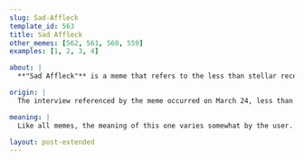 ```yaml
---
slug: Sad-Affleck
template_id: 563
title: Sad Affleck
other_memes: [562, 561, 560, 559]
examples: [1, 2, 3, 4]

about: |
  **"Sad Affleck"** is a meme that refers to the less than stellar reception of DC's "Batman Vs. Superman: Dawn Of Justice" movie released in 2016. In an interview with co-star Henry Cavill conducted shortly after the film's release Affleck seemed very sad and lethargic. Speaking very little and smiling even less. Critics of the film and of Ben Affleck ran with the footage and produced various memes based on the image of a dejected Affleck looking at the ground. Since Ben Affleck is usually a little more vocal than this, it was taken by many as a dog whistle that even he didn't like the movie. 

origin: |
  The interview referenced by the meme occurred on March 24, less than a month after the film's release. It was conducted by Yahoo! UK and can still be found there. The first well-known memes of this interview came from a Youtuber named Sabconth. He played an excerpt from the interview, focusing in on Affleck's face while playing some sad music right after the interviewer begins talking about the film's "mixed" reviews. The video flashes to some of the more extreme of these negative reviews. The sad music was "The Sounds Of Silence" by Simon and Garfunkel. The video was a quick hit, garnering more than a million views within 48 hours. This of course led to numerous other people using the footage for memes. 

meaning: |
  Like all memes, the meaning of this one varies somewhat by the user. Memes are a subtle and many-faceted art form that defy easy categorization. However, this one is generally meant as a criticism of either Ben Affleck or the film "Batman Vs. Superman: Dawn Of Justice". The film has generally been considered to be a great disappointment. After a record-breaking opening at the box office, the film experienced an 81.2% drop in its second weekend. Many reasons have been cited for its general failure and its incredibly bad reception from critics. Its approval rating on Rotten Tomatoes is just 27%. In general, the use of this meme simply denotes a great dislike either of Affleck or the movie itself.

layout: post-extended
---
```

